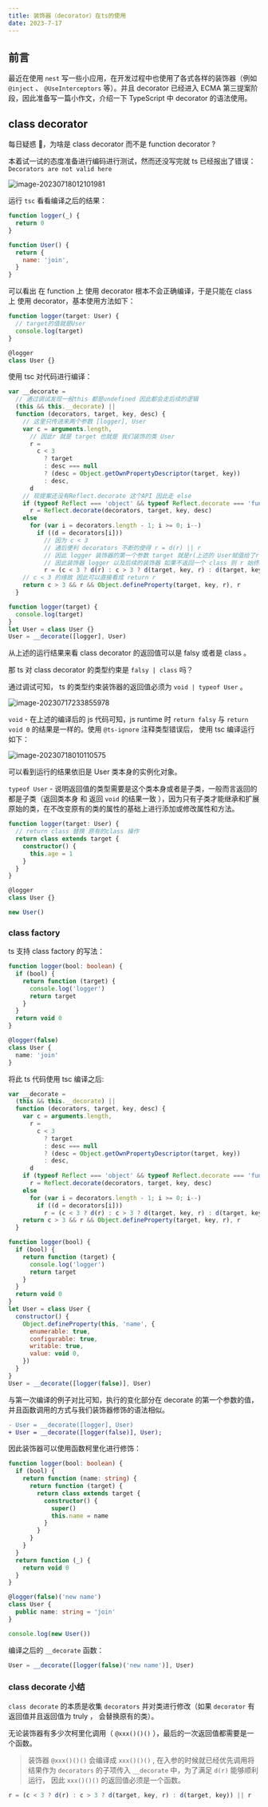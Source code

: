 ```yaml
---
title: 装饰器（decorator）在ts的使用
date: 2023-7-17
---
```


## 前言

最近在使用 `nest` 写一些小应用，在开发过程中也使用了各式各样的装饰器（例如 `@inject` 、 `@UseInterceptors` 等）。并且 decorator 已经进入 ECMA 第三提案阶段，因此准备写一篇小作文，介绍一下 TypeScript 中 decorator 的语法使用。

## class decorator

每日疑惑 🤔，为啥是 class decorator 而不是 function decorator ?

本着试一试的态度准备进行编码进行测试，然而还没写完就 ts 已经报出了错误： `Decorators are not valid here`

![image-20230718012101981](https://pic.jxwazx.cn/oss/file/WPJTOOANlAvXos4EJeb0m/2023-07-17/image-20230718012101981.png)

运行 `tsc` 看看编译之后的结果：

```js
function logger(_) {
  return 0
}

function User() {
  return {
    name: 'join',
  }
}
```

可以看出 在 function 上 使用 decorator 根本不会正确编译，于是只能在 class 上 使用 decorator，基本使用方法如下：

```ts
function logger(target: User) {
  // target的值就是User
  console.log(target)
}

@logger
class User {}
```

使用 tsc 对代码进行编译：

```js
var __decorate =
  // 通过调试发现一般this 都是undefined 因此都会走后续的逻辑
  (this && this.__decorate) ||
  function (decorators, target, key, desc) {
    // 这里只传进来两个参数 [logger], User
    var c = arguments.length,
      // 因此r 就是 target 也就是 我们装饰的类 User
      r =
        c < 3
          ? target
          : desc === null
          ? (desc = Object.getOwnPropertyDescriptor(target, key))
          : desc,
      d
    // 现提案还没有Reflect.decorate 这个API 因此走 else
    if (typeof Reflect === 'object' && typeof Reflect.decorate === 'function')
      r = Reflect.decorate(decorators, target, key, desc)
    else
      for (var i = decorators.length - 1; i >= 0; i--)
        if ((d = decorators[i]))
          // 因为 c < 3
          // 通后便利 decorators 不断的使得 r = d(r) || r
          // 因此 logger 装饰器的第一个参数 target 就是r(上述的 User赋值给了r)
          // 因此装饰器 logger 以及后续的装饰器 如果不返回一个 class 则 r 始终就是User
          r = (c < 3 ? d(r) : c > 3 ? d(target, key, r) : d(target, key)) || r
    // c < 3 的缘故 因此可以直接看成 return r
    return c > 3 && r && Object.defineProperty(target, key, r), r
  }

function logger(target) {
  console.log(target)
}
let User = class User {}
User = __decorate([logger], User)
```

从上述的运行结果来看 class decorator 的返回值可以是 falsy 或者是 class 。

那 ts 对 class decorator 的类型约束是 `falsy | class` 吗？

通过调试可知， ts 的类型约束装饰器的返回值必须为 `void | typeof User` 。

![image-20230717233855978](https://pic.jxwazx.cn/oss/file/WPJTOOANlAvXos4EJeb0m/2023-07-17/image-20230717233855978.png)

`void` - 在上述的编译后的 js 代码可知，js runtime 时 `return falsy` 与 `return void 0` 的结果是一样的。使用 `@ts-ignore` 注释类型错误后， 使用 tsc 编译运行如下：

![image-20230718010110575](https://pic.jxwazx.cn/oss/file/WPJTOOANlAvXos4EJeb0m/2023-07-17/image-20230718010110575.png)

可以看到运行的结果依旧是 User 类本身的实例化对象。

`typeof User` - 说明返回值的类型需要是这个类本身或者是子类，一般而言返回的都是子类（返回类本身 和 返回 `void` 的结果一致 ），因为只有子类才能继承和扩展原始的类，在不改变原有的类的属性的基础上进行添加或修改属性和方法。

```ts
function logger(target: User) {
  // return class 替换 原有的class 操作
  return class extends target {
    constructor() {
      this.age = 1
    }
  }
}

@logger
class User {}

new User()
```

### class factory

ts 支持 class factory 的写法：

```ts
function logger(bool: boolean) {
  if (bool) {
    return function (target) {
      console.log('logger')
      return target
    }
  }
  return void 0
}

@logger(false)
class User {
  name: 'join'
}
```

将此 ts 代码使用 tsc 编译之后:

```js
var __decorate =
  (this && this.__decorate) ||
  function (decorators, target, key, desc) {
    var c = arguments.length,
      r =
        c < 3
          ? target
          : desc === null
          ? (desc = Object.getOwnPropertyDescriptor(target, key))
          : desc,
      d
    if (typeof Reflect === 'object' && typeof Reflect.decorate === 'function')
      r = Reflect.decorate(decorators, target, key, desc)
    else
      for (var i = decorators.length - 1; i >= 0; i--)
        if ((d = decorators[i]))
          r = (c < 3 ? d(r) : c > 3 ? d(target, key, r) : d(target, key)) || r
    return c > 3 && r && Object.defineProperty(target, key, r), r
  }

function logger(bool) {
  if (bool) {
    return function (target) {
      console.log('logger')
      return target
    }
  }
  return void 0
}
let User = class User {
  constructor() {
    Object.defineProperty(this, 'name', {
      enumerable: true,
      configurable: true,
      writable: true,
      value: void 0,
    })
  }
}
User = __decorate([logger(false)], User)
```

与第一次编译的例子对比可知，执行的变化部分在 decorate 的第一个参数的值，并且函数调用的方式与我们装饰器修饰的语法相似。

```diff
- User = __decorate([logger], User)
+ User = __decorate([logger(false)], User);
```

因此装饰器可以使用函数柯里化进行修饰：

```ts
function logger(bool: boolean) {
  if (bool) {
    return function (name: string) {
      return function (target) {
        return class extends target {
          constructor() {
            super()
            this.name = name
          }
        }
      }
    }
  }
  return function (_) {
    return void 0
  }
}

@logger(false)('new name')
class User {
  public name: string = 'join'
}

console.log(new User())
```

编译之后的 `__decorate` 函数：

```js
User = __decorate([logger(false)('new name')], User)
```

### class decorate 小结

`class decorate` 的本质是收集 `decorators` 并对类进行修改（如果 `decorator` 有返回值并且返回值为 truly ， 会替换原有的类）。

无论装饰器有多少次柯里化调用（ `@xxx()()()` ），最后的一次返回值都需要是一个函数。

> 装饰器 `@xxx()()()` 会编译成 `xxx()()()` , 在入参的时候就已经优先调用将结果作为 `decorators` 的子项传入 `__decorate` 中，为了满足 `d(r)` 能够顺利运行， 因此 `xxx()()()` 的返回值必须是一个函数。

```js
r = (c < 3 ? d(r) : c > 3 ? d(target, key, r) : d(target, key)) || r
```
